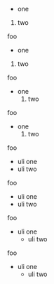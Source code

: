 * one
1. two

foo

* one
 1. two

foo

* one
  1. two

foo

* one
   1. two

foo

* uli one
* uli two

foo

* uli one
 * uli two

foo

* uli one
  * uli two

foo

* uli one
   * uli two
